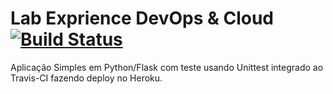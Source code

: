 # Lab Exprience DevOps & Cloud [![Build Status](https://travis-ci.com/moisezdantas/devopslab.svg?branch=main)](https://travis-ci.com/moisezdantas/devopslab)

Aplicação Simples em  Python/Flask com teste usando Unittest integrado ao Travis-CI fazendo deploy no Heroku.
